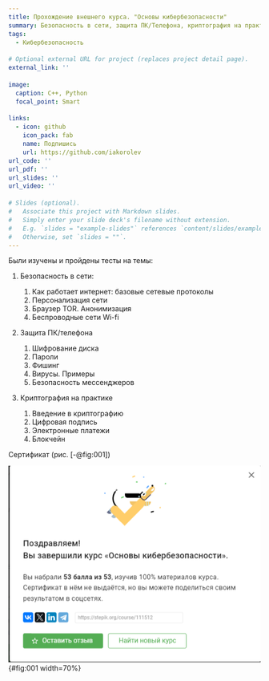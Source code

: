 ```yaml
---
title: Прохождение внешнего курса. "Основы кибербезопасности"
summary: Безопасность в сети, защита ПК/Телефона, криптография на практике.
tags:
  - Кибербезопасность

# Optional external URL for project (replaces project detail page).
external_link: ''

image:
  caption: С++, Python
  focal_point: Smart

links:
  - icon: github
    icon_pack: fab
    name: Подпишись
    url: https://github.com/iakorolev
url_code: ''
url_pdf: ''
url_slides: ''
url_video: ''

# Slides (optional).
#   Associate this project with Markdown slides.
#   Simply enter your slide deck's filename without extension.
#   E.g. `slides = "example-slides"` references `content/slides/example-slides.md`.
#   Otherwise, set `slides = ""`.
---
```


Были изучены и пройдены тесты на темы:

1. Безопасность в сети:
    1. Как работает интернет: базовые сетевые протоколы
    2. Персонализация сети
    3. Браузер TOR. Анонимизация
    4. Беспроводные сети Wi-fi
    
    
2. Защита ПК/телефона
    1. Шифрование диска
    2. Пароли
    3. Фишинг
    4. Вирусы. Примеры
    5. Безопасность мессенджеров
    
3.  Криптография на практике
    1. Введение в криптографию
    2. Цифровая подпись
    3. Электронные платежи
    4. Блокчейн

Сертификат (рис. [-@fig:001])

![Результат](image/50.png){#fig:001 width=70%}



